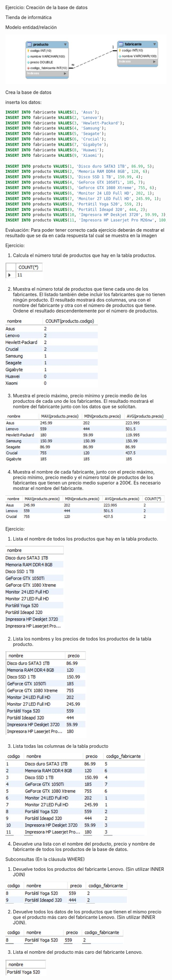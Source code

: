 Ejercicio: Creación de la base de datos

Tienda de informática

Modelo entidad/relación

![](/Resources/IMG%20Evaluacion/img71.jpg)

Crea la base de datos

inserta los datos:

```sql
INSERT INTO fabricante VALUES(1, 'Asus');
INSERT INTO fabricante VALUES(2, 'Lenovo');
INSERT INTO fabricante VALUES(3, 'Hewlett-Packard');
INSERT INTO fabricante VALUES(4, 'Samsung');
INSERT INTO fabricante VALUES(5, 'Seagate');
INSERT INTO fabricante VALUES(6, 'Crucial');
INSERT INTO fabricante VALUES(7, 'Gigabyte');
INSERT INTO fabricante VALUES(8, 'Huawei');
INSERT INTO fabricante VALUES(9, 'Xiaomi');

INSERT INTO producto VALUES(1, 'Disco duro SATA3 1TB', 86.99, 5);
INSERT INTO producto VALUES(2, 'Memoria RAM DDR4 8GB', 120, 6);
INSERT INTO producto VALUES(3, 'Disco SSD 1 TB', 150.99, 4);
INSERT INTO producto VALUES(4, 'GeForce GTX 1050Ti', 185, 7);
INSERT INTO producto VALUES(5, 'GeForce GTX 1080 Xtreme', 755, 6);
INSERT INTO producto VALUES(6, 'Monitor 24 LED Full HD', 202, 1);
INSERT INTO producto VALUES(7, 'Monitor 27 LED Full HD', 245.99, 1);
INSERT INTO producto VALUES(8, 'Portátil Yoga 520', 559, 2);
INSERT INTO producto VALUES(9, 'Portátil Ideapd 320', 444, 2);
INSERT INTO producto VALUES(10, 'Impresora HP Deskjet 3720', 59.99, 3);
INSERT INTO producto VALUES(11, 'Impresora HP Laserjet Pro M26nw', 180, 3);
```

Evaluación: Para poder tener correcto cada ejercicio deberán de mostrar el resultado
que se da en cada respuesta tal cual se muestra en la imagen

Ejercicio:

1. Calcula el número total de productos que hay en la tabla productos. 

![](/Resources/IMG%20Evaluacion/img80.jpg)

2. Muestra el número total de productos que tiene cada uno de los fabricantes. El listado
también debe incluir los fabricantes que no tienen ningún producto. El resultado
mostrará dos columnas, una con el nombre del fabricante y otra con el número de
productos que tiene. Ordene el resultado descendentemente por el número de
productos.

![](/Resources/IMG%20Evaluacion/img83.jpg)

3. Muestra el precio máximo, precio mínimo y precio medio de los productos de cada
uno de los fabricantes. El resultado mostrará el nombre del fabricante junto con los
datos que se solicitan.

![](/Resources/IMG%20Evaluacion/img84.jpg)

4. Muestra el nombre de cada fabricante, junto con el precio máximo, precio mínimo,
precio medio y el número total de productos de los fabricantes que tienen un precio
medio superior a 200€. Es necesario mostrar el nombre del fabricante.

![](/Resources/IMG%20Evaluacion/img87.jpg)

Ejercicio:

1. Lista el nombre de todos los productos que hay en la tabla producto.

![](/Resources/IMG%20Evaluacion/img94.jpg)

2. Lista los nombres y los precios de todos los productos de la tabla producto.

![](/Resources/IMG%20Evaluacion/img97.jpg)

3. Lista todas las columnas de la tabla producto

![](/Resources/IMG%20Evaluacion/img98.jpg)

4. Devuelve una lista con el nombre del producto, precio y nombre de fabricante de
todos los productos de la base de datos.


Subconsultas (En la cláusula WHERE)

   1. Devuelve todos los productos del fabricante Lenovo. (Sin utilizar INNER JOIN)

![](/Resources/IMG%20Evaluacion/img101.jpg)

   2. Devuelve todos los datos de los productos que tienen el mismo precio que el producto más caro del fabricante Lenovo. (Sin utilizar INNER JOIN).

![](/Resources/IMG%20Evaluacion/img102.jpg)

   3. Lista el nombre del producto más caro del fabricante Lenovo.

![](/Resources/IMG%20Evaluacion/img103.jpg)